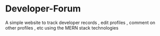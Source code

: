# Developer-Forum
A simple website to track developer records , edit profiles , comment on other profiles , etc
using the MERN stack technologies
